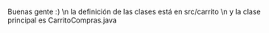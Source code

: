 Buenas gente :) \n
la definición de las clases está en src/carrito \n
y la clase principal es CarritoCompras.java
